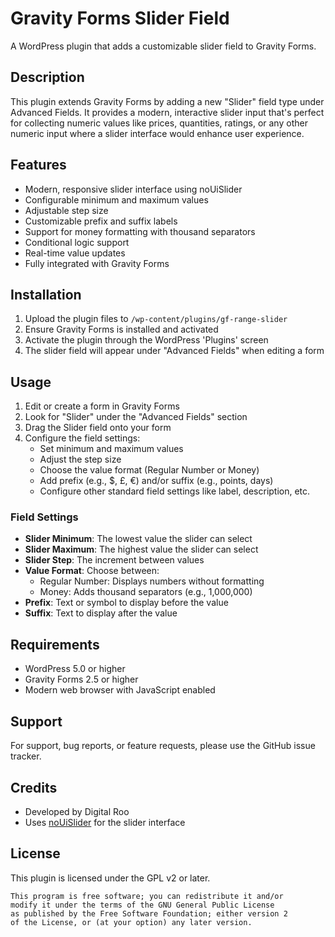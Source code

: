 # Gravity Forms Slider Field

A WordPress plugin that adds a customizable slider field to Gravity Forms.

## Description

This plugin extends Gravity Forms by adding a new "Slider" field type under Advanced Fields. It provides a modern, interactive slider input that's perfect for collecting numeric values like prices, quantities, ratings, or any other numeric input where a slider interface would enhance user experience.

## Features

- Modern, responsive slider interface using noUiSlider
- Configurable minimum and maximum values
- Adjustable step size
- Customizable prefix and suffix labels
- Support for money formatting with thousand separators
- Conditional logic support
- Real-time value updates
- Fully integrated with Gravity Forms

## Installation

1. Upload the plugin files to `/wp-content/plugins/gf-range-slider`
2. Ensure Gravity Forms is installed and activated
3. Activate the plugin through the WordPress 'Plugins' screen
4. The slider field will appear under "Advanced Fields" when editing a form

## Usage

1. Edit or create a form in Gravity Forms
2. Look for "Slider" under the "Advanced Fields" section
3. Drag the Slider field onto your form
4. Configure the field settings:
   - Set minimum and maximum values
   - Adjust the step size
   - Choose the value format (Regular Number or Money)
   - Add prefix (e.g., $, £, €) and/or suffix (e.g., points, days)
   - Configure other standard field settings like label, description, etc.

### Field Settings

- **Slider Minimum**: The lowest value the slider can select
- **Slider Maximum**: The highest value the slider can select
- **Slider Step**: The increment between values
- **Value Format**: Choose between:
  - Regular Number: Displays numbers without formatting
  - Money: Adds thousand separators (e.g., 1,000,000)
- **Prefix**: Text or symbol to display before the value
- **Suffix**: Text to display after the value

## Requirements

- WordPress 5.0 or higher
- Gravity Forms 2.5 or higher
- Modern web browser with JavaScript enabled

## Support

For support, bug reports, or feature requests, please use the GitHub issue tracker.

## Credits

- Developed by Digital Roo
- Uses [noUiSlider](https://refreshless.com/nouislider/) for the slider interface

## License

This plugin is licensed under the GPL v2 or later.

```
This program is free software; you can redistribute it and/or
modify it under the terms of the GNU General Public License
as published by the Free Software Foundation; either version 2
of the License, or (at your option) any later version.
